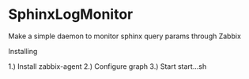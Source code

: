 SphinxLogMonitor
================

Make a simple daemon to monitor sphinx query params through Zabbix

Installing

1.) Install zabbix-agent
2.) Configure graph
3.) Start start...sh
